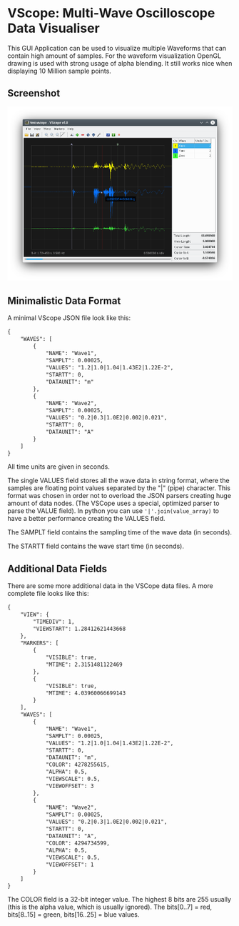 # VScope: Multi-Wave Oscilloscope Data Visualiser

This GUI Application can be used to visualize multiple Waveforms that can contain high amount of samples. For the waveform visualization OpenGL drawing is used with strong usage of alpha blending. It still works nice when displaying 10 Million sample points.

## Screenshot
![VSCope Screenshot](doc/vscope_screenshot.png)

## Minimalistic Data Format

A minimal VScope JSON file look like this:
```
{
	"WAVES": [
		{
			"NAME": "Wave1",
			"SAMPLT": 0.00025,
			"VALUES": "1.2|1.0|1.04|1.43E2|1.22E-2",
			"STARTT": 0,
			"DATAUNIT": "m"
		},
		{
			"NAME": "Wave2",
			"SAMPLT": 0.00025,
			"VALUES": "0.2|0.3|1.0E2|0.002|0.021",
			"STARTT": 0,
			"DATAUNIT": "A"
		}
	]
}
```

All time units are given in seconds.

The single VALUES field stores all the wave data in string format, where the samples are floating point values separated by the "|" (pipe) character. This format was chosen in order not to overload the JSON parsers creating huge amount of data nodes. (The VSCope uses a special, optimized parser to parse the VALUE field). In python you can use ```'|'.join(value_array)``` to have a better performance creating the VALUES field.

The SAMPLT field contains the sampling time of the wave data (in seconds). 

The STARTT field contains the wave start time (in seconds).

## Additional Data Fields
There are some more additional data in the VSCope data files. A more complete file looks like this: 
```
{
	"VIEW": {
		"TIMEDIV": 1,
		"VIEWSTART": 1.28412621443668
	},
	"MARKERS": [
		{
			"VISIBLE": true,
			"MTIME": 2.3151481122469
		},
		{
			"VISIBLE": true,
			"MTIME": 4.03960066699143
		}
	],
	"WAVES": [
		{
			"NAME": "Wave1",
			"SAMPLT": 0.00025,
			"VALUES": "1.2|1.0|1.04|1.43E2|1.22E-2",
			"STARTT": 0,
			"DATAUNIT": "m",			
			"COLOR": 4278255615,
			"ALPHA": 0.5,
			"VIEWSCALE": 0.5,
			"VIEWOFFSET": 3
		},
		{
			"NAME": "Wave2",
			"SAMPLT": 0.00025,
			"VALUES": "0.2|0.3|1.0E2|0.002|0.021",
			"STARTT": 0,
			"DATAUNIT": "A",
			"COLOR": 4294734599,
			"ALPHA": 0.5,
			"VIEWSCALE": 0.5,
			"VIEWOFFSET": 1
		}
	]
}
```
The COLOR field is a 32-bit integer value. The highest 8 bits are 255 usually (this is the alpha value, which is usually ignored).
The bits[0..7] = red, bits[8..15] = green, bits[16..25] = blue values.
